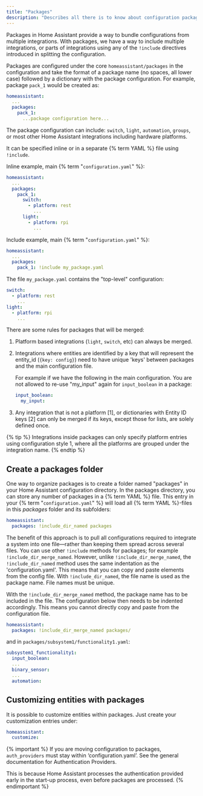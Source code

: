 ```yaml
---
title: "Packages"
description: "Describes all there is to know about configuration packages in Home Assistant."
---
```


Packages in Home Assistant provide a way to bundle configurations from multiple integrations. With packages, we have a way to include multiple integrations, or parts of integrations using any of the `!include` directives introduced in splitting the configuration.

Packages are configured under the core `homeassistant/packages` in the configuration and take the format of a package name (no spaces, all lower case) followed by a dictionary with the package configuration. For example, package `pack_1` would be created as:

```yaml
homeassistant:
  ...
  packages: 
    pack_1:
      ...package configuration here...
```

The package configuration can include: `switch`, `light`, `automation`, `groups`, or most other Home Assistant integrations including hardware platforms.

It can be specified inline or in a separate {% term YAML %} file using `!include`.

Inline example, main {% term "`configuration.yaml`" %}:

```yaml
homeassistant:
  ...
  packages: 
    pack_1:
      switch:
        - platform: rest
          ...
      light:
        - platform: rpi
          ...
```

Include example, main {% term "`configuration.yaml`" %}:

```yaml
homeassistant:
  ...
  packages: 
    pack_1: !include my_package.yaml
```

The file `my_package.yaml` contains the "top-level" configuration:

```yaml
switch:
  - platform: rest
    ...
light:
  - platform: rpi
    ...
```

There are some rules for packages that will be merged:

1. Platform based integrations (`light`, `switch`, etc) can always be merged.
2. Integrations where entities are identified by a key that will represent the entity_id (`{key: config}`) need to have unique 'keys' between packages and the main configuration file.

    For example if we have the following in the main configuration. You are not allowed to re-use "my_input" again for `input_boolean` in a package:

    ```yaml
    input_boolean:
      my_input:
    ```

3. Any integration that is not a platform [1], or dictionaries with Entity ID keys [2] can only be merged if its keys, except those for lists, are solely defined once.

{% tip %}
Integrations inside packages can only specify platform entries using configuration style 1, where all the platforms are grouped under the integration name.
{% endtip %}

## Create a packages folder

One way to organize packages is to create a folder named "packages" in your Home Assistant configuration directory. In the packages directory, you can store any number of packages in a {% term YAML %} file. This entry in your {% term "`configuration.yaml`" %} will load all {% term YAML %}-files in this _packages_ folder and its subfolders:

```yaml
homeassistant:
  packages: !include_dir_named packages
```

The benefit of this approach is to pull all configurations required to integrate a system into one file&mdash;rather than keeping them spread across several files.
You can use other `!include` methods for packages; for example `!include_dir_merge_named`. However, unlike `!include_dir_merge_named`, the `!include_dir_named` method uses the same indentation as the 'configuration.yaml'. This means that you can copy and paste elements from the config file. With `!include_dir_named`, the file name is used as the package name. File names must be unique.

With the `!include_dir_merge_named` method, the package name has to be included in the file. The configuration below then needs to be indented accordingly. This means you cannot directly copy and paste from the configuration file.


```yaml
homeassistant:
  packages: !include_dir_merge_named packages/
```

and in `packages/subsystem1/functionality1.yaml`:

```yaml
subsystem1_functionality1:
  input_boolean:
  ...
  binary_sensor:
  ...
  automation:
```


## Customizing entities with packages

It is possible to customize entities within packages. Just create your customization entries under:

```yaml
homeassistant:
  customize:
```


{% important %}
If you are moving configuration to packages, `auth_providers` must stay within ‘configuration.yaml’. See the general documentation for Authentication Providers.

This is because Home Assistant processes the authentication provided early in the start-up process, even before packages are processed.
{% endimportant %}
